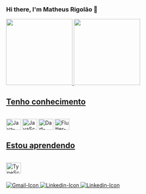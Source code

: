 ### Hi there, I'm Matheus Rigolão 👋

<div>
  <a href="https://github.com/Rigolao">
  <img height="180em" src="https://github-readme-stats.vercel.app/api?username=Rigolao&show_icons=true&theme=dracula&include_all_commits=true&count_private=true"/>
  <img height="180em" src="https://github-readme-stats.vercel.app/api/top-langs/?username=Rigolao&layout-compact&langs_count=16&theme=dracula"/>
</div>

## Tenho conhecimento
<div style="display: inline-block"><br>
  <img align="center" height="30" width="40" src="https://cdn.jsdelivr.net/gh/devicons/devicon/icons/java/java-original.svg" alt="Java-Icon">
  <img align="center" height="30" width="40" src="https://cdn.jsdelivr.net/gh/devicons/devicon/icons/javascript/javascript-original.svg" alt="JavaScript-Icon">
  <img align="center" height="30" width="40" src="https://cdn.jsdelivr.net/gh/devicons/devicon/icons/dart/dart-original.svg" alt="Dart-Icon">
  <img align="center" height="30" width="40" src="https://cdn.jsdelivr.net/gh/devicons/devicon/icons/flutter/flutter-original.svg" alt="Flutter-Icon">
</div>

## Estou aprendendo
<div style="display: inline-block"><br>
  <img align="center" height="30" width="40" src="https://cdn.jsdelivr.net/gh/devicons/devicon/icons/typescript/typescript-original.svg)" alt="TypeScript-Icon">
</div>


###

<div>
    <a href="mailto:mrigolao@gmail.com" target="_blank">
      <img src="https://img.shields.io/badge/Gmail-D14836?style=for-the-badge&logo=gmail&logoColor=white" alt="Gmail-Icon">
    </a>
    <a href="https://www.linkedin.com/in/matheus-rigolao/" target="_blank">
      <img src="https://img.shields.io/badge/LinkedIn-0077B5?style=for-the-badge&logo=linkedin&logoColor=white" alt="Linkedin-Icon">
    </a>
    <a href="https://twitter.com/Rigolao_" target="_blank">
      <img src="https://img.shields.io/badge/Twitter-1DA1F2?style=for-the-badge&logo=twitter&logoColor=white" alt="Linkedin-Icon">
    </a>
</div>
